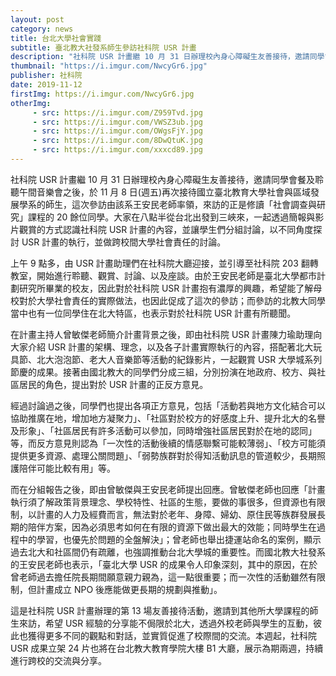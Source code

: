 ```yaml
---
layout: post
category: news
title: 台北大學社會實踐
subtitle: 臺北教大社發系師生參訪社科院 USR 計畫
description: "社科院 USR 計畫繼 10 月 31 日辦理校內身心障礙生友善接待，邀請同學會餐及聆聽午間音樂會之後，於 11 月 8 日(週五)再次接待國立臺北教育大學社會與區域發展學系的師生，這次參訪由該系王安民老師率領，來訪的正是修讀「社會調查與研究」課程的 20 餘位同學。大家在八點半從台北出發到三峽來，一起透過簡報與影片觀賞的方式認識社科院 USR 計畫的內容，並讓學生們分組討論，以不同角度探討 USR 計畫的執行，並做跨校間大學社會責任的討論。"
thumbnail: "https://i.imgur.com/NwcyGr6.jpg"
publisher: 社科院
date: 2019-11-12
firstImg: https://i.imgur.com/NwcyGr6.jpg
otherImg:
     - src: https://i.imgur.com/Z959Tvd.jpg
     - src: https://i.imgur.com/VWSZ3ub.jpg
     - src: https://i.imgur.com/OWgsFjY.jpg
     - src: https://i.imgur.com/8DwQtuK.jpg
     - src: https://i.imgur.com/xxxcd89.jpg
---
```

社科院 USR 計畫繼 10 月 31 日辦理校內身心障礙生友善接待，邀請同學會餐及聆聽午間音樂會之後，於 11 月 8 日(週五)再次接待國立臺北教育大學社會與區域發展學系的師生，這次參訪由該系王安民老師率領，來訪的正是修讀「社會調查與研究」課程的 20 餘位同學。大家在八點半從台北出發到三峽來，一起透過簡報與影片觀賞的方式認識社科院 USR 計畫的內容，並讓學生們分組討論，以不同角度探討 USR 計畫的執行，並做跨校間大學社會責任的討論。

上午 9 點多，由 USR 計畫助理們在社科院大廳迎接，並引導至社科院 203 翻轉教室，開始進行聆聽、觀賞、討論、以及座談。由於王安民老師是臺北大學都市計劃研究所畢業的校友，因此對於社科院 USR 計畫抱有濃厚的興趣，希望能了解母校對於大學社會責任的實際做法，也因此促成了這次的參訪；而參訪的北教大同學當中也有一位同學住在北大特區，也表示對於社科院 USR 計畫有所聽聞。

在計畫主持人曾敏傑老師簡介計畫背景之後，即由社科院 USR 計畫陳力瑜助理向大家介紹 USR 計畫的架構、理念，以及各子計畫實際執行的內容，搭配著北大玩具節、北大泡泡節、老大人音樂節等活動的紀錄影片，一起觀賞 USR 大學城系列節慶的成果。接著由國北教大的同學們分成三組，分別扮演在地政府、校方、與社區居民的角色，提出對於 USR 計畫的正反方意見。

經過討論過之後，同學們也提出各項正方意見，包括「活動若與地方文化結合可以協助推廣在地，增加地方凝聚力」、「社區對於校方的好感度上升、提升北大的名譽及形象」、「社區居民有許多活動可以參加，同時增強社區居民對於在地的認同」等，而反方意見則認為「一次性的活動後續的情感聯繫可能較薄弱」、「校方可能須提供更多資源、處理公關問題」、「弱勢族群對於得知活動訊息的管道較少，長期照護陪伴可能比較有用」等。

而在分組報告之後，即由曾敏傑與王安民老師提出回應。曾敏傑老師也回應「計畫執行須了解政策背景理念、學校特性、社區的生態，要做的事很多，但資源也有限制，以計畫的人力及經費而言，無法對於老年、身障、婦幼、原住民等族群發展長期的陪伴方案，因為必須思考如何在有限的資源下做出最大的效能；同時學生在過程中的學習，也優先於問題的全盤解決」；曾老師也舉出捷運站命名的案例，顯示過去北大和社區間仍有疏離，也強調推動台北大學城的重要性。而國北教大社發系的王安民老師也表示，「臺北大學 USR 的成果令人印象深刻，其中的原因，在於曾老師過去擔任院長期間願意親力親為，這一點很重要；而一次性的活動雖然有限制，但計畫成立 NPO 後應能做更長期的規劃與推動」。

這是社科院 USR 計畫辦理的第 13 場友善接待活動，邀請到其他所大學課程的師生來訪，希望 USR 經驗的分享能不侷限於北大，透過外校老師與學生的互動，彼此也獲得更多不同的觀點和對話，並實質促進了校際間的交流。本週起，社科院 USR 成果立架 24 片也將在台北教大教育學院大樓 B1 大廳，展示為期兩週，持續進行跨校的交流與分享。
